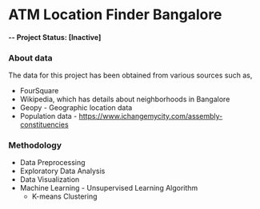 # ATM Location Finder Bangalore
   
#### -- Project Status: [Inactive]

### About data
The data for this project has been obtained from various sources such as,
  * FourSquare
  * Wikipedia, which has details about neighborhoods in Bangalore
  * Geopy - Geographic location data
  * Population data - https://www.ichangemycity.com/assembly-constituencies
  
### Methodology
  * Data Preprocessing
  * Exploratory Data Analysis
  * Data Visualization
  * Machine Learning - Unsupervised Learning Algorithm
    * K-means Clustering
